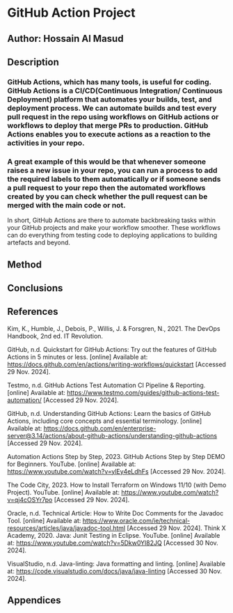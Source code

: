 # GitHub Action Project
## Author: Hossain Al Masud
## Description
### GitHub Actions, which has many tools, is useful for coding. GitHub Actions is a CI/CD(Continuous Integration/ Continuous Deployment) platform that automates your builds, test, and deployment process. We can automate builds and test every pull request in the repo using workflows on GitHub actions or workflows to deploy that merge PRs to production. GitHub Actions enables you to execute actions as a reaction to the activities in your repo.

### A great example of this would be that whenever someone raises a new issue in your repo, you can run a process to add the required labels to them automatically or if someone sends a pull request to your repo then the automated workflows created by you can check whether the pull request can be merged with the main code or not.
In short, GitHub Actions are there to automate backbreaking tasks within your GitHub projects and make your workflow smoother. These workflows can do everything from testing code to deploying applications to building artefacts and beyond.

## Method
## Conclusions
## References
Kim, K., Humble, J., Debois, P., Willis, J. & Forsgren, N., 2021. The DevOps Handbook, 2nd ed. IT Revolution.

GitHub, n.d. Quickstart for GitHub Actions: Try out the features of GitHub Actions in 5 minutes or less. [online] Available at: https://docs.github.com/en/actions/writing-workflows/quickstart [Accessed 29 Nov. 2024].

Testmo, n.d. GitHub Actions Test Automation CI Pipeline & Reporting. [online] Available at: https://www.testmo.com/guides/github-actions-test-automation/ 
[Accessed 29 Nov. 2024].

GitHub, n.d. Understanding GitHub Actions: Learn the basics of GitHub Actions, including core concepts and essential terminology. [online] Available at: https://docs.github.com/en/enterprise-server@3.14/actions/about-github-actions/understanding-github-actions 
[Accessed 29 Nov. 2024].

Automation Actions Step by Step, 2023. GitHub Actions Step by Step DEMO for Beginners. YouTube. [online] Available at: https://www.youtube.com/watch?v=ylEy4eLdhFs
[Accessed 29 Nov. 2024].

The Code City, 2023. How to Install Terraform on Windows 11/10 (with Demo Project). YouTube. [online] Available at: https://www.youtube.com/watch?v=qj4cOSYr7po
[Accessed 29 Nov. 2024].

Oracle, n.d. Technical Article: How to Write Doc Comments for the Javadoc Tool. [online] Available at: https://www.oracle.com/ie/technical-resources/articles/java/javadoc-tool.html [Accessed 29 Nov. 2024].
Think X Academy, 2020. Java: Junit Testing in Eclipse. YouTube. [online] Available at: https://www.youtube.com/watch?v=5Dkw0Yl82JQ
[Accessed 30 Nov. 2024].


VisualStudio, n.d. Java-linting: Java formatting and linting. [online] Available at: https://code.visualstudio.com/docs/java/java-linting
[Accessed 30 Nov. 2024].

## Appendices
